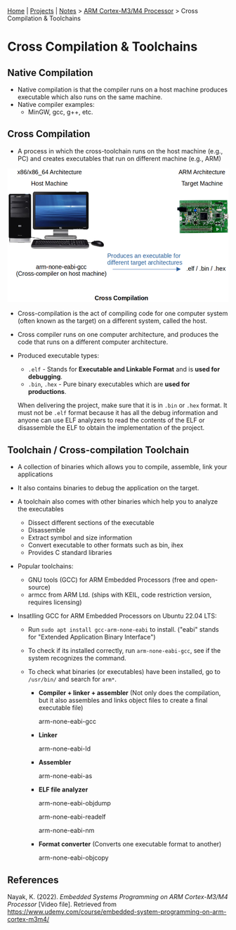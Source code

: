 [Home](../../) | [Projects](../../projects) | [Notes](../) > <a href="./">ARM Cortex-M3/M4 Processor</a> > Cross Compilation & Toolchains

# Cross Compilation & Toolchains



## Native Compilation

* Native compilation is that the compiler runs on a host machine produces executable which also runs on the same machine.
* Native compiler examples:
  * MinGW, gcc, g++, etc.



## Cross Compilation

* A process in which the cross-toolchain runs on the host machine (e.g., PC) and creates executables that run on different machine (e.g., ARM)



<img src="./img/cross-compilation.png" alt="cross-compilation" width="600">



* Cross-compilation is the act of compiling code for one computer system (often known as the target) on a different system, called the host.

* Cross compiler runs on one computer architecture, and produces the code that runs on a different computer architecture.

* Produced executable types:

  * `.elf` - Stands for **Executable and Linkable Format** and is **used for debugging**.
  * `.bin`, `.hex` - Pure binary executables which are **used for productions**.

  When delivering the project, make sure that it is in `.bin` or `.hex` format. It must not be `.elf` format because it has all the debug information and anyone can use ELF analyzers to read the contents of the ELF or disassemble the ELF to obtain the implementation of the project.



## Toolchain / Cross-compilation Toolchain

* A collection of binaries which allows you to compile, assemble, link your applications

* It also contains binaries to debug the application on the target.

* A toolchain also comes with other binaries which help you to analyze the executables

  * Dissect different sections of the executable
  * Disassemble
  * Extract symbol and size information
  * Convert executable to other formats such as bin, ihex
  * Provides C standard libraries

* Popular toolchains:

  * GNU tools (GCC) for ARM Embedded Processors (free and open-source)
  * armcc from ARM Ltd. (ships with KEIL, code restriction version, requires licensing)

* Insatlling GCC for ARM Embedded Processors on Ubuntu 22.04 LTS:

  * Run `sudo apt install gcc-arm-none-eabi` to install. ("eabi" stands for "Extended Application Binary Interface")

  * To check if its installed correctly, run `arm-none-eabi-gcc`, see if the system recognizes the command.

  * To check what binaries (or executables) have been installed, go to `/usr/bin/` and search for `arm*`.

    * **Compiler + linker + assembler** (Not only does the compilation, but it also assembles and links object files to create a final executable file)

      arm-none-eabi-gcc 

    * **Linker**

      arm-none-eabi-ld 

    * **Assembler**

      arm-none-eabi-as

    * **ELF file analyzer**

      arm-none-eabi-objdump

      arm-none-eabi-readelf

      arm-none-eabi-nm

    * **Format converter** (Converts one executable format to another)

      arm-none-eabi-objcopy





## References

Nayak, K. (2022). *Embedded Systems Programming on ARM Cortex-M3/M4 Processor* [Video file]. Retrieved from  https://www.udemy.com/course/embedded-system-programming-on-arm-cortex-m3m4/
